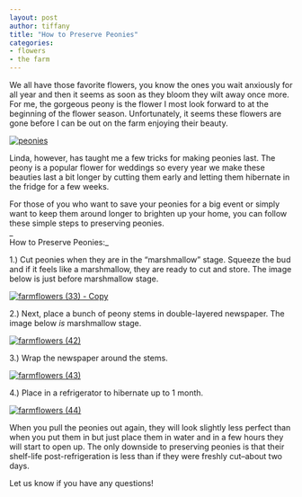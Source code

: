 ```yaml
---
layout: post
author: tiffany
title: "How to Preserve Peonies"
categories: 
- flowers
- the farm
---
```


We all have those favorite flowers, you know the ones you wait anxiously for all year and then it seems as soon as they bloom they wilt away once more. For me, the gorgeous peony is the flower I most look forward to at the beginning of the flower season. Unfortunately, it seems these flowers are gone before I can be out on the farm enjoying their beauty.

[![peonies](jekyll_uploads/2012/05/farmflowers-40-575x382.jpg "farmflowers (40)")](http://www.sweetpeonies.com/2012/05/how-to-preserve-peonies/farmflowers-40/)

Linda, however, has taught me a few tricks for making peonies last. The peony is a popular flower for weddings so every year we make these beauties last a bit longer by cutting them early and letting them hibernate in the fridge for a few weeks.

For those of you who want to save your peonies for a big event or simply want to keep them around longer to brighten up your home, you can follow these simple steps to preserving peonies.  
_  
How to Preserve Peonies:_

1.) Cut peonies when they are in the “marshmallow” stage. Squeeze the bud and if it feels like a marshmallow, they are ready to cut and store. The image below is just before marshmallow stage.

[![](jekyll_uploads/2012/05/farmflowers-33-Copy-575x382.jpg "farmflowers (33) - Copy")](http://www.sweetpeonies.com/farm-photos/farmflowers-33-copy/)

2.) Next, place a bunch of peony stems in double-layered newspaper. The image below _is_ marshmallow stage.

[![](jekyll_uploads/2012/05/farmflowers-42-575x382.jpg "farmflowers (42)")](http://www.sweetpeonies.com/2012/05/how-to-preserve-peonies/farmflowers-42/)

3.) Wrap the newspaper around the stems.

[![](jekyll_uploads/2012/05/farmflowers-43-575x410.jpg "farmflowers (43)")](http://www.sweetpeonies.com/2012/05/how-to-preserve-peonies/farmflowers-43/)

4.) Place in a refrigerator to hibernate up to 1 month.

[![](jekyll_uploads/2012/05/farmflowers-44-575x382.jpg "farmflowers (44)")](http://www.sweetpeonies.com/2012/05/how-to-preserve-peonies/farmflowers-44/)

When you pull the peonies out again, they will look slightly less perfect than when you put them in but just place them in water and in a few hours they will start to open up. The only downside to preserving peonies is that their shelf-life post-refrigeration is less than if they were freshly cut–about two days.

Let us know if you have any questions!